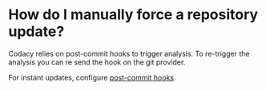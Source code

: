 # How do I manually force a repository update?

Codacy relies on post-commit hooks to trigger analysis.
To re-trigger the analysis you can re send the hook on the git provider.

For instant updates, configure [post-commit hooks](https://support.codacy.com/hc/en-us/articles/214085885-Post-Commit-Hooks).
